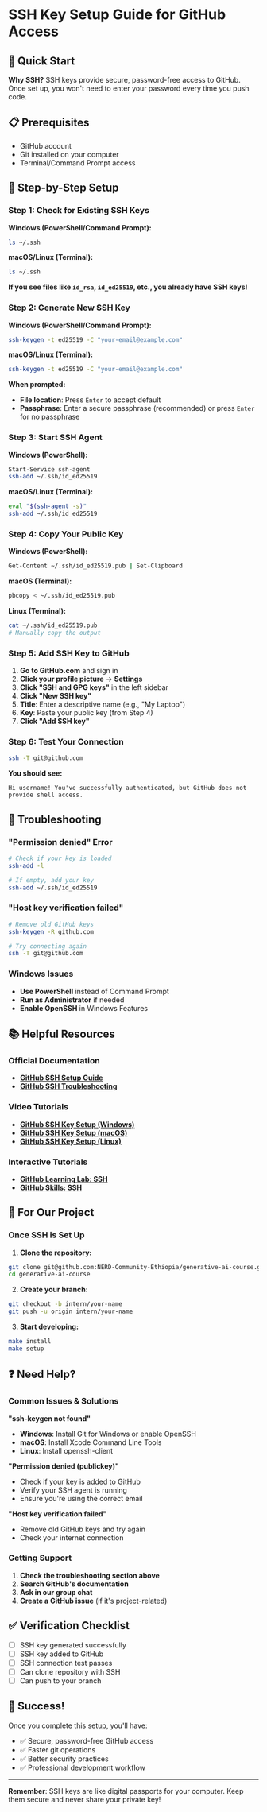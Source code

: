 # SSH Key Setup Guide for GitHub Access

## 🚀 Quick Start

**Why SSH?** SSH keys provide secure, password-free access to GitHub. Once set up, you won't need to enter your password every time you push code.

## 📋 Prerequisites

- GitHub account
- Git installed on your computer
- Terminal/Command Prompt access

## 🔑 Step-by-Step Setup

### Step 1: Check for Existing SSH Keys

**Windows (PowerShell/Command Prompt):**
```bash
ls ~/.ssh
```

**macOS/Linux (Terminal):**
```bash
ls ~/.ssh
```

**If you see files like `id_rsa`, `id_ed25519`, etc., you already have SSH keys!**

### Step 2: Generate New SSH Key

**Windows (PowerShell/Command Prompt):**
```bash
ssh-keygen -t ed25519 -C "your-email@example.com"
```

**macOS/Linux (Terminal):**
```bash
ssh-keygen -t ed25519 -C "your-email@example.com"
```

**When prompted:**
- **File location**: Press `Enter` to accept default
- **Passphrase**: Enter a secure passphrase (recommended) or press `Enter` for no passphrase

### Step 3: Start SSH Agent

**Windows (PowerShell):**
```bash
Start-Service ssh-agent
ssh-add ~/.ssh/id_ed25519
```

**macOS/Linux (Terminal):**
```bash
eval "$(ssh-agent -s)"
ssh-add ~/.ssh/id_ed25519
```

### Step 4: Copy Your Public Key

**Windows (PowerShell):**
```bash
Get-Content ~/.ssh/id_ed25519.pub | Set-Clipboard
```

**macOS (Terminal):**
```bash
pbcopy < ~/.ssh/id_ed25519.pub
```

**Linux (Terminal):**
```bash
cat ~/.ssh/id_ed25519.pub
# Manually copy the output
```

### Step 5: Add SSH Key to GitHub

1. **Go to GitHub.com** and sign in
2. **Click your profile picture** → **Settings**
3. **Click "SSH and GPG keys"** in the left sidebar
4. **Click "New SSH key"**
5. **Title**: Enter a descriptive name (e.g., "My Laptop")
6. **Key**: Paste your public key (from Step 4)
7. **Click "Add SSH key"**

### Step 6: Test Your Connection

```bash
ssh -T git@github.com
```

**You should see:**
```
Hi username! You've successfully authenticated, but GitHub does not provide shell access.
```

## 🔧 Troubleshooting

### "Permission denied" Error
```bash
# Check if your key is loaded
ssh-add -l

# If empty, add your key
ssh-add ~/.ssh/id_ed25519
```

### "Host key verification failed"
```bash
# Remove old GitHub keys
ssh-keygen -R github.com

# Try connecting again
ssh -T git@github.com
```

### Windows Issues
- **Use PowerShell** instead of Command Prompt
- **Run as Administrator** if needed
- **Enable OpenSSH** in Windows Features

## 📚 Helpful Resources

### Official Documentation
- **[GitHub SSH Setup Guide](https://docs.github.com/en/authentication/connecting-to-github-with-ssh/generating-a-new-ssh-key-and-adding-it-to-the-ssh-agent)**
- **[GitHub SSH Troubleshooting](https://docs.github.com/en/authentication/connecting-to-github-with-ssh/troubleshooting-ssh)**

### Video Tutorials
- **[GitHub SSH Key Setup (Windows)](https://www.youtube.com/watch?v=8X4u9sca3Io)**
- **[GitHub SSH Key Setup (macOS)](https://www.youtube.com/watch?v=Wm6aIUjdr0Q)**
- **[GitHub SSH Key Setup (Linux)](https://www.youtube.com/watch?v=H5qNpRGB7Qw)**

### Interactive Tutorials
- **[GitHub Learning Lab: SSH](https://lab.github.com/githubtraining/introduction-to-github)**
- **[GitHub Skills: SSH](https://skills.github.com/)**

## 🎯 For Our Project

### Once SSH is Set Up

1. **Clone the repository:**
```bash
git clone git@github.com:NERD-Community-Ethiopia/generative-ai-course.git
cd generative-ai-course
```

2. **Create your branch:**
```bash
git checkout -b intern/your-name
git push -u origin intern/your-name
```

3. **Start developing:**
```bash
make install
make setup
```

## ❓ Need Help?

### Common Issues & Solutions

**"ssh-keygen not found"**
- **Windows**: Install Git for Windows or enable OpenSSH
- **macOS**: Install Xcode Command Line Tools
- **Linux**: Install openssh-client

**"Permission denied (publickey)"**
- Check if your key is added to GitHub
- Verify your SSH agent is running
- Ensure you're using the correct email

**"Host key verification failed"**
- Remove old GitHub keys and try again
- Check your internet connection

### Getting Support

1. **Check the troubleshooting section above**
2. **Search GitHub's documentation**
3. **Ask in our group chat**
4. **Create a GitHub issue** (if it's project-related)

## ✅ Verification Checklist

- [ ] SSH key generated successfully
- [ ] SSH key added to GitHub
- [ ] SSH connection test passes
- [ ] Can clone repository with SSH
- [ ] Can push to your branch

## 🎉 Success!

Once you complete this setup, you'll have:
- ✅ Secure, password-free GitHub access
- ✅ Faster git operations
- ✅ Better security practices
- ✅ Professional development workflow

---

**Remember**: SSH keys are like digital passports for your computer. Keep them secure and never share your private key! 